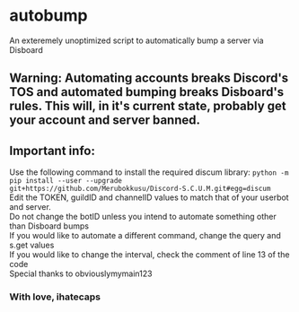 # autobump
An exteremely unoptimized script to automatically bump a server via Disboard

## Warning: Automating accounts breaks Discord's TOS and automated bumping breaks Disboard's rules. This will, in it's current state, probably get your account and server banned.

## Important info:
Use the following command to install the required discum library: ```python -m pip install --user --upgrade git+https://github.com/Merubokkusu/Discord-S.C.U.M.git#egg=discum```  
Edit the TOKEN, guildID and channelID values to match that of your userbot and server.  
Do not change the botID unless you intend to automate something other than Disboard bumps  
If you would like to automate a different command, change the query and s.get values   
If you would like to change the interval, check the comment of line 13 of the code   
Special thanks to obviouslymymain123  

### With love, ihatecaps
